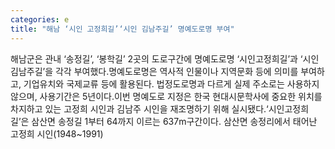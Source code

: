 ```yaml
---
categories: e
title: "해남 ‘시인 고정희길’‘시인 김남주길’ 명예도로명 부여"
---
```

해남군은 관내 ‘송정길’, ‘봉학길’ 2곳의 도로구간에 명예도로명 ‘시인고정희길’과 ‘시인김남주길’을 각각 부여했다.명예도로명은 역사적 인물이나 지역문화 등에 의미를 부여하고, 기업유치와 국제교류 등에 활용된다. 법정도로명과 다르게 실제 주소로는 사용하지 않으며, 사용기간은 5년이다.이번 명예도로 지정은 한국 현대시문학사에 중요한 위치를 차지하고 있는 고정희 시인과 김남주 시인을 재조명하기 위해 실시됐다.‘시인고정희길’은 삼산면 송정길 1부터 64까지 이르는 637m구간이다. 삼산면 송정리에서 태어난 고정희 시인(1948~1991)
